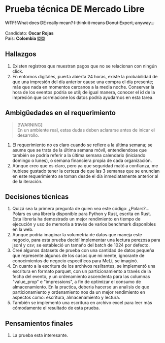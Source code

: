 # Prueba técnica DE Mercado Libre
~~WTF! What does DE really mean? I think it means Donut Expert, anyway...~~<br><br>
Candidato: **Oscar Rojas**<br>
País: **Colombia 🇨🇴**

## Hallazgos
1. Existen registros que muestran pagos que no se relacionan con ningún click.
2. En entornos digitales, puerta abierta 24 horas, existe la probabilidad de que una impresión del día anterior cause una compra el día presente; más que nada en momentos cercanos a la media noche. Conservar la hora de los eventos podría se util; de igual manera, conocer el id de la impresión que correlacione los datos podría ayudarnos en esta tarea.

## Ambigüedades en el requerimiento
> [!WARNING]<br>
> En un ambiente real, estas dudas deben aclararse antes de inicar el desarrollo.
1. El requerimiento no es claro cuando se refiere a la última semana; se asume que se trata de la última semana móvil, entendiendose que también se podría referir a la última semana calendario (iniciando domingo o lunes), o semana financiera propia de cada organización.
2. Aúnque creo que es claro, pero ya que seguridad mató a confianza, me hubiese gustado tener la certeza de que las 3 semanas que se enuncian en este requerimiento se toman desde el día inmediatamente anterior al de la iteración.


## Decisiones técnicas
1. Quizá sea la primera pregunta de quien vea este código: ¿Polars?... Polars es una librería disponible para Python y Rust, escrita en Rust. Esta librería ha demostrado un mejor rendimiento en tiempo de ejecución y uso de memoria a través de varios benchmark disponibles en la web.
2. Aunque podría imaginar la volumetría de datos que maneja este negocio, para esta prueba decidí implementar una lectura perezosa para jsonl y csv; se estableció un tamaño del batch de 1024 por defecto.
3. Creé algunos datasets de prueba con una cantidad de datos pequeña que represente algunos de los casos que mi mente, ignorante de conocimientos de negocio especificos para MeLi, se imaginó.
4. En cuanto a la escritura de los archivos resiltantes, se implementó una escritura en formato parquet, con un particionamiento a través de la fecha del evento, y un ordenamiento ascendenta para las columnas "value_prop" e "impressions", a fin de optimizar el consumo de almacenamiento. En la practica, deberia hacerse un analisis de que particionamiento y ordenamiento nos da un mejor rendimiento en aspectos como: escritura, almacenamiento y lectura.
5. También se implementó una escritura en archivo excel para leer más cómodamente el resultado de esta prueba.

## Pensamientos finales
1. La prueba esta interesante.
